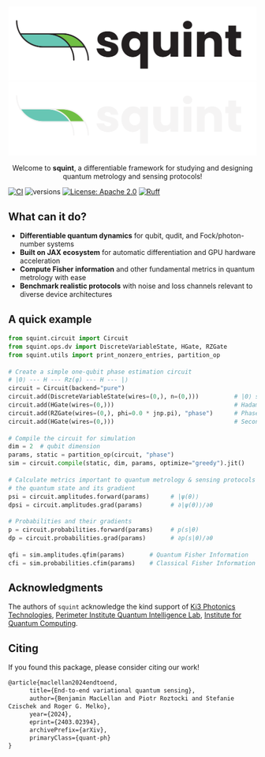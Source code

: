 #

<p align="center">
  <img src="docs/img/squint-logo.png#only-light" alt="squint logo" style="max-height: 200px;">
  <img src="docs/img/squint-logo-dark.png#only-dark" alt="squint logo" style="max-height: 200px;">
</p>

<div align="center">
    <!-- <h2 align="center">
    squint
    </h2> -->
    <div>
    Welcome to <b>squint</b>, a differentiable framework for studying and designing quantum metrology and sensing protocols!
    </div>
</div>

[![CI](https://github.com/benjimaclellan/squint/actions/workflows/pytest.yml/badge.svg)](https://github.com/benjimaclellan/squint/actions/workflows/pytest.yml)
![versions](https://img.shields.io/badge/python-3.11+-blue)
[![License: Apache 2.0](https://img.shields.io/badge/license-Apache%202.0-brightgreen.svg)](https://opensource.org/licenses/Apache-2.0)
[![Ruff](https://img.shields.io/endpoint?url=https://raw.githubusercontent.com/astral-sh/ruff/main/assets/badge/v2.json)](https://github.com/astral-sh/ruff)

<!-- Welcome to **squint**, a differentiable framework for studying and designing quantum metrology and sensing protocols! -->

## What can it do?

- **Differentiable quantum dynamics** for qubit, qudit, and Fock/photon-number systems
- **Built on JAX ecosystem** for automatic differentiation and GPU hardware acceleration
- **Compute Fisher information** and other fundamental metrics in quantum metrology with ease
- **Benchmark realistic protocols** with noise and loss channels relevant to diverse device architectures

## A quick example

```python
from squint.circuit import Circuit
from squint.ops.dv import DiscreteVariableState, HGate, RZGate
from squint.utils import print_nonzero_entries, partition_op

# Create a simple one-qubit phase estimation circuit
# |0⟩ --- H --- Rz(φ) --- H --- |⟩
circuit = Circuit(backend="pure")
circuit.add(DiscreteVariableState(wires=(0,), n=(0,)))          # |0⟩ state
circuit.add(HGate(wires=(0,)))                                  # Hadamard gate
circuit.add(RZGate(wires=(0,), phi=0.0 * jnp.pi), "phase")      # Phase rotation
circuit.add(HGate(wires=(0,)))                                  # Second Hadamard

# Compile the circuit for simulation
dim = 2  # qubit dimension
params, static = partition_op(circuit, "phase")
sim = circuit.compile(static, dim, params, optimize="greedy").jit()

# Calculate metrics important to quantum metrology & sensing protocols
# the quantum state and its gradient
psi = circuit.amplitudes.forward(params)      # |ψ(θ)⟩
dpsi = circuit.amplitudes.grad(params)        # ∂|ψ(θ)⟩/∂θ

# Probabilities and their gradients  
p = circuit.probabilities.forward(params)     # p(s|θ)
dp = circuit.probabilities.grad(params)       # ∂p(s|θ)/∂θ

qfi = sim.amplitudes.qfim(params)       # Quantum Fisher Information
cfi = sim.probabilities.cfim(params)    # Classical Fisher Information
```


## Acknowledgments

The authors of `squint` acknowledge the kind support of
[Ki3 Photonics Technologies](https://ki3photonics.com),
[Perimeter Institute Quantum Intelligence Lab](https://perimeterinstitute.ca/perimeter-institute-quantum-intelligence-lab-piquil),
[Institute for Quantum Computing](https://uwaterloo.ca/institute-for-quantum-computing/).

## Citing

If you found this package, please consider citing our work!

```
@article{maclellan2024endtoend,
      title={End-to-end variational quantum sensing}, 
      author={Benjamin MacLellan and Piotr Roztocki and Stefanie Czischek and Roger G. Melko},
      year={2024},
      eprint={2403.02394},
      archivePrefix={arXiv},
      primaryClass={quant-ph}
}
```